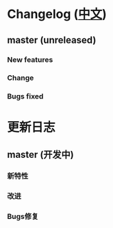 # Changelog ([中文](#中文))

## master (unreleased)

### New features

### Change

### Bugs fixed

<h1 id="中文"></h1>

# 更新日志

## master (开发中)

### 新特性

### 改进

### Bugs修复

